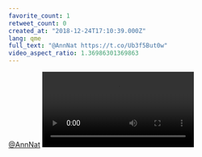 ```yaml
---
favorite_count: 1
retweet_count: 0
created_at: "2018-12-24T17:10:39.000Z"
lang: qme
full_text: "@AnnNat https://t.co/Ub3f5But0w"
video_aspect_ratio: 1.36986301369863
---
```


[@AnnNat](https://twitter.com/AnnNat)
![Embedded Video](https://twitter-media-coderbyheart.s3.eu-north-1.amazonaws.com/1077250213201567744-DvMpWkSXcAEl11o.mp4)
